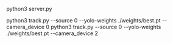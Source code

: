 python3 server.py 

python3 track.py --source 0 --yolo-weights ./weights/best.pt --camera_device 0
python3 track.py --source 0 --yolo-weights ./weights/best.pt --camera_device 2
